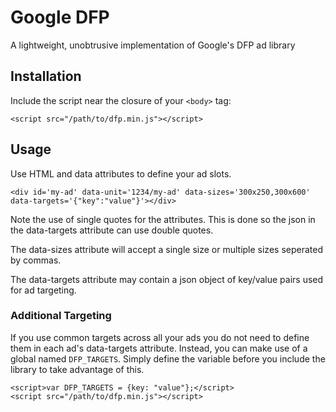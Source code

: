 # Google DFP

A lightweight, unobtrusive implementation of Google's DFP ad library

## Installation

Include the script near the closure of your `<body>` tag:

	<script src="/path/to/dfp.min.js"></script>

## Usage

Use HTML and data attributes to define your ad slots.

	<div id='my-ad' data-unit='1234/my-ad' data-sizes='300x250,300x600' data-targets='{"key":"value"}'></div>

Note the use of single quotes for the attributes. This is done so the json in the data-targets attribute can use double quotes.

The data-sizes attribute will accept a single size or multiple sizes seperated by commas.

The data-targets attribute may contain a json object of key/value pairs used for ad targeting.

### Additional Targeting

If you use common targets across all your ads you do not need to define them in each ad's data-targets attribute. Instead, you can make use of a global named `DFP_TARGETS`. Simply define the variable before you include the library to take advantage of this.

	<script>var DFP_TARGETS = {key: "value"};</script>
	<script src="/path/to/dfp.min.js"></script>




	

